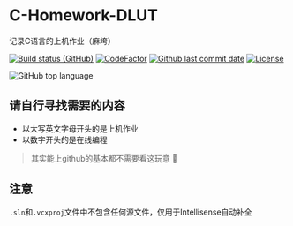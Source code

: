 # C-Homework-DLUT
记录C语言的上机作业（麻垮）

[![Build status (GitHub)](https://img.shields.io/github/workflow/status/Two-Super-Boss/C-Homework-DLUT/Compile-CI/master?label=Compile&logo=github&cacheSeconds=600)](https://github.com/Two-Super-Boss/C-Homework-DLUT/actions)
[![CodeFactor](https://www.codefactor.io/repository/github/two-super-boss/c-homework-dlut/badge)](https://www.codefactor.io/repository/github/two-super-boss/c-homework-dlut)
[![Github last commit date](https://img.shields.io/github/last-commit/Two-Super-Boss/C-Homework-DLUT.svg?label=Updated&logo=github&cacheSeconds=600)](https://github.com/Two-Super-Boss/C-Homework-DLUT/commits)
[![License](https://img.shields.io/github/license/Two-Super-Boss/C-Homework-DLUT.svg?label=License&logo=github&cacheSeconds=2592000)](https://github.com/Two-Super-Boss/C-Homework-DLUT/blob/master/LICENSE)

![GitHub top language](https://img.shields.io/github/languages/top/Two-Super-Boss/C-Homework-DLUT)

## 请自行寻找需要的内容
- 以大写英文字母开头的是上机作业
- 以数字开头的是在线编程
> 其实能上github的基本都不需要看这玩意 :dog:
## 注意
```.sln```和```.vcxproj```文件中不包含任何源文件，仅用于Intellisense自动补全
